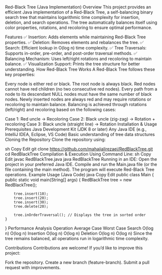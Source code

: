 Red-Black Tree (Java Implementation)
Overview
This project provides an efficient Java implementation of a Red-Black Tree, a self-balancing binary search tree that maintains logarithmic time complexity for insertion, deletion, and search operations. The tree automatically balances itself using color properties, rotations, and recoloring to ensure optimal performance.

Features
✅ Insertion: Adds elements while maintaining Red-Black Tree properties.
✅ Deletion: Removes elements and rebalances the tree.
✅ Search: Efficient lookup in O(log n) time complexity.
✅ Tree Traversals: Supports in-order, pre-order, and post-order traversal methods.
✅ Balancing Mechanism: Uses left/right rotations and recoloring to maintain balance.
✅ Visualization Support: Prints the tree structure for better understanding.
How Red-Black Tree Works
A Red-Black Tree follows these key properties:

Every node is either red or black.
The root node is always black.
Red nodes cannot have red children (no two consecutive red nodes).
Every path from a node to its descendant NULL nodes must have the same number of black nodes.
Newly inserted nodes are always red and may require rotations or recoloring to maintain balance.
Balancing is achieved through rotations (left/right) and recoloring based on the following cases:

Case 1: Red uncle → Recoloring
Case 2: Black uncle (zig-zag) → Rotation + recoloring
Case 3: Black uncle (straight line) → Rotation
Installation & Usage
Prerequisites
Java Development Kit (JDK 8 or later)
Any Java IDE (e.g., IntelliJ IDEA, Eclipse, VS Code)
Basic understanding of tree data structures
Cloning the Repository
Clone the repository using:

sh
Copy
Edit
git clone https://github.com/mahajialirezaei/RedBlackTree.git
cd RedBlackTree
Compilation & Execution
Using Command Line:
sh
Copy
Edit
javac RedBlackTree.java
java RedBlackTree
Running in an IDE:
Open the project in your preferred Java IDE.
Compile and run the Main.java file (or the file containing the main method).
The program will execute Red-Black Tree operations.
Example Usage (Java Code)
java
Copy
Edit
public class Main {
    public static void main(String[] args) {
        RedBlackTree tree = new RedBlackTree();
        
        tree.insert(10);
        tree.insert(20);
        tree.insert(30);
        tree.delete(20);
        
        tree.inOrderTraversal(); // Displays the tree in sorted order
    }
}
Performance Analysis
Operation	Average Case	Worst Case
Search	O(log n)	O(log n)
Insertion	O(log n)	O(log n)
Deletion	O(log n)	O(log n)
Since the tree remains balanced, all operations run in logarithmic time complexity.

Contributions
Contributions are welcome! If you’d like to improve this project:

Fork the repository.
Create a new branch (feature-branch).
Submit a pull request with improvements.
